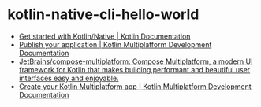 kotlin-native-cli-hello-world
=============================
- [Get started with Kotlin/Native | Kotlin Documentation](https://kotlinlang.org/docs/native-get-started.html#create-the-program)
- [Publish your application | Kotlin Multiplatform Development Documentation](https://www.jetbrains.com/help/kotlin-multiplatform-dev/multiplatform-publish-apps.html#web-app)
- [JetBrains/compose-multiplatform: Compose Multiplatform, a modern UI framework for Kotlin that makes building performant and beautiful user interfaces easy and enjoyable.](https://github.com/JetBrains/compose-multiplatform)
- [Create your Kotlin Multiplatform app | Kotlin Multiplatform Development Documentation](https://www.jetbrains.com/help/kotlin-multiplatform-dev/multiplatform-create-first-app.html#get-help)
